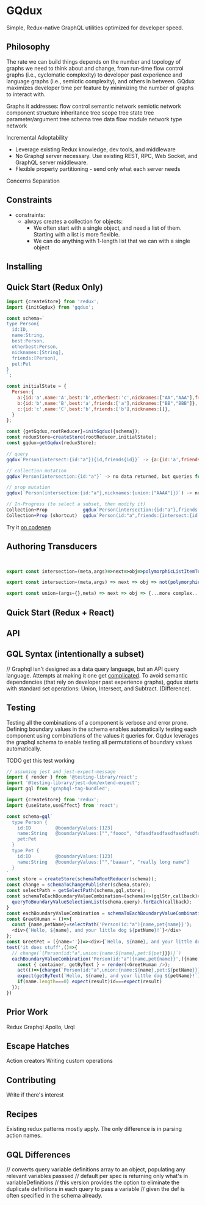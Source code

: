 # GQdux

Simple, Redux-native GraphQL utilities optimized for developer speed.

## Philosophy

The rate we can build things depends on the number and topology of graphs we need to think about and change, from run-time flow control graphs (i.e., cyclomatic complexity) to developer past experience and language graphs (i.e., semiotic complexity), and others in between.  GQdux maximizes developer time per feature by minimizing the number of graphs to interact with.

Graphs it addresses:
flow control
semantic network
semiotic network
component structure
inheritance tree
scope tree
state tree
parameter/argument tree
schema tree
data flow
module network
type network

Incremental Adoptability

- Leverage existing Redux knowledge, dev tools, and middleware  
- No Graphql server necessary. Use existing REST, RPC, Web Socket, and GraphQL server middleware.
- Flexible property partitioning - send only what each server needs

Concerns Separation

## Constraints

- constraints:
  - always creates a collection for objects:
    - We often start with a single object, and need a list of them. Starting with a list is more flexible.
    - We can do anything with 1-length list that we can with a single object
    

## Installing

## Quick Start (Redux Only)

```js
import {createStore} from 'redux';
import {initGqdux} from 'gqdux';

const schema=`
type Person{
  id:ID,
  name:String,
  best:Person,
  otherbest:Person,
  nicknames:[String],
  friends:[Person],
  pet:Pet
}
`;

const initialState = {
  Person:{
    a:{id:'a',name:'A',best:'b',otherbest:'c',nicknames:["AA","AAA"],friends:['b','c'],pet:'x'},
    b:{id:'b',name:'B',best:'a',friends:['a'],nicknames:["BB","BBB"]},
    c:{id:'c',name:'C',best:'b',friends:['b'],nicknames:[]},
  }
};

const {getGqdux,rootReducer}=initGqdux({schema});
const reduxStore=createStore(rootReducer,initialState);
const gqdux=getGqdux(reduxStore);

// query
gqdux`Person(intersect:{id:"a"}){id,friends{id}}` -> {a:{id:'a',friends:{b:{id:'b'},c:{id:'c'}}}}

// collection mutation
gqdux`Person(intersection:{id:"a"}` -> no data returned, but queries for Person get {...a}, (Person.b & Person.c removed)

// prop mutation
gqdux(`Person(intersection:{id:"a"},nicknames:{union:["AAAA"]})`) -> no data returned. Queries with Person.a get {...nicknames:["AA","AAA","AAAA"]}

// In-Progress (to select a subset, then modify it)
Collection+Prop             gqdux`Person(intersection:{id:"a"},friends:{intersect:{id:"b"}})`
Collection+Prop (shortcut)  gqdux`Person(id:"a",friends:{intersect:{id:"b"}})`

```

Try it [on codepen](link)

## Authoring Transducers

```js


export const intersection=(meta,args)=>next=>obj=>polymorphicListItemTest(meta,args)(obj) && next(obj));

export const intersection=(meta,args) => next => obj => not(polymorphicListItemTest(meta,args))(obj) && next(obj));

export const union=(args={},meta) => next => obj => {...more complex...};
```


## Quick Start (Redux + React)

## API

## GQL Syntax (intentionally a subset)

// Graphql isn't designed as a data query language, but an API query language.  Attempts at making it one get [complicated](https://hasura.io/docs/1.0/graphql/manual/queries/query-filters.html#fetch-if-the-single-nested-object-defined-via-an-object-relationship-satisfies-a-condition).
To avoid semantic dependencies (that rely on developer past experience graphs), gqdux starts with standard set operations: Union, Intersect, and Subtract. (Difference).

## Testing

Testing all the combinations of a component is verbose and error prone.
Defining boundary values in the schema enables automatically testing each component using combinations of the values it queries for.
Gqdux leverages the graphql schema to enable testing all permutations of boundary values automatically.

TODO get this test working
```js
// assuming jest and jest-expect-message
import { render } from '@testing-library/react';
import '@testing-library/jest-dom/extend-expect';
import gql from 'graphql-tag-bundled';

import {createStore} from 'redux';
import {useState,useEffect} from 'react';

const schema=gql`
  type Person {
    id:ID         @boundaryValues:[123]
    name:String   @boundaryValues:["","foooo", "dfasdfasdfasdfasdfasdfasdfasdfasdfee fwe wej we rwer e rejrq wejr The Third"]
    pet:Pet
  }
  type Pet {
    id:ID         @boundaryValues:[123]
    name:String   @boundaryValues:["","baaaar", "really long name"]
  }
`
const store = createStore(schemaToRootReducer(schema));
const change = schemaToChangePublisher(schema,store);
const selectPath = getSelectPath(schema,gql,store);
const schemaToEachBoundaryValueCombination=(schema)=>(gqlStr,callback)=>{
  queryToBoundaryValueSelectionList(schema,query).forEach(callback);
}
const eachBoundaryValueCombination = schemaToEachBoundaryValueCombination(schema);
const GreetHuman = ()=>{
  const {name,petName}=selectPath('Person(id:"a"){name,pet{name}}');
  <div>{`Hello, ${name}, and your little dog ${petName}!`}</div>
};
const GreetPet = ({name=''})=><div>{`Hello, ${name}, and your little dog ${petName}!`}</div>;
test('it does stuff',()=>{
  // change(`{Person(id:"a",union:{name:${name},pet:${pet}}})}`)
  eachBoundaryValueCombination('Person(id:"a"){name,pet{name}}',({name,pet:petName})=>{
    const { container, getByText } = render(<GreetHuman />);
    act(()=>{change(`Person(id:"a",union:{name:${name},pet:${petName}}})}`));
    expect(getByText(`Hello, ${name}, and your little dog ${petName}!`)).toBeInTheDocument()
    if(name.length===0) expect(result)id===expect(result)
  });
})
```

## Prior Work

Redux
Graphql
Apollo, Urql

## Escape Hatches

Action creators
Writing custom operations

## Contributing

Write if there's interest

## Recipes

Existing redux patterns mostly apply.  The only difference is in parsing action names.  

## GQL Differences
// converts query variable definitions array to an object, populating any relevant variables passsed
// default per spec is returning only what's in variableDefinitions
// this version provides the option to eliminate the duplicate definitions in each query to pass a variable
// given the def is often specified in the schema already.
